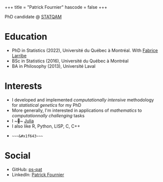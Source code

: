 +++
title = "Patrick Fournier"
hascode = false
+++

PhD candidate @ [STATQAM](https://statqam.uqam.ca/)

# Education
* PhD in Statistics (2022), Université du Québec à Montréal. 
  With [Fabrice Larribe](http://fabricelarribe.uqam.ca/)
* BSc in Statistics (2016), Université du Québec à Montréal
* BA in Philosophy (2013), Université Laval

# Interests
* I developed and implemented *computationally intensive* methodology for
  *statistical genetics* for my PhD 
* More generally, I'm interested in applications of *mathematics* to
  *computationnally challenging* tasks
* I ~~~&#x1F49C;~~~ [Julia](https://julialang.org/)
* I also like R, Python, LISP, C, C++
* ~~~<a onclick="cons(body)">Click me</a>~~~ if you're tired of the background
  ~~~&#x1f643~~~

# Social
* GitHub: [ps-pat](https://github.com/ps-pat)
* LinkedIn: [Patrick Fournier](https://www.linkedin.com/in/p-fournier42)
